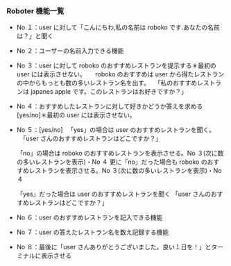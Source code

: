 ### Roboter 機能一覧

- No １：user に対して「こんにちわ,私の名前は roboko です.あなたの名前は？」と聞く

- No ２：ユーザーの名前入力できる機能

- No ３：user に対して roboko のおすすめレストランを提示する＊最初の user には表示させない。
  　 roboko のおすすめは user から得たレストランの中からもっとも数の多いレストラン名を出す。
  　「私のおすすめレストランは japanes apple です。このレストランはお好きですか？」

- No ４：おすすめしたレストランに対して好きかどうか答えを求める[yes/no]＊最初の user には表示させない。

- No ５：[yes/no]
  　「yes」の場合は user のおすすめレストランを聞く。
  　「user さんのおすすめレストランはどこですか？」

  「no」の場合は roboko のおすすめレストランを表示させる。No ３(次に数の多いレストランを表示)・No ４
  更に「no」だった場合も roboko のおすすめレストランを表示させる。No ３(次に数の多いレストランを表示)・No ４

  「yes」だった場合は user のおすすめレストランを聞く
  「user さんのおすすめレストランはどこですか？」

- No ６：user のおすすめレストランを記入できる機能

- No ７：user の答えたレストラン名を数え記録する機能

- No ８：最後に「user さんありがとうございました。良い１日を！」とターミナルに表示させる
